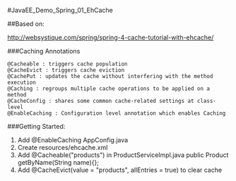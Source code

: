#JavaEE_Demo_Spring_01_EhCache

##Based on:

http://websystique.com/spring/spring-4-cache-tutorial-with-ehcache/

###Caching Annotations

    @Cacheable : triggers cache population
    @CacheEvict : triggers cache eviction
    @CachePut : updates the cache without interfering with the method execution
    @Caching : regroups multiple cache operations to be applied on a method
    @CacheConfig : shares some common cache-related settings at class-level
    @EnableCaching : Configuration level annotation which enables Caching


###Getting Started:

1.  Add @EnableCaching AppConfig.java
2.  Create resources/ehcache.xml
3.  Add @Cacheable("products") in ProductServiceImpl.java public Product getByName(String name){};
4.  Add @CacheEvict(value = "products", allEntries = true) to clear cache
